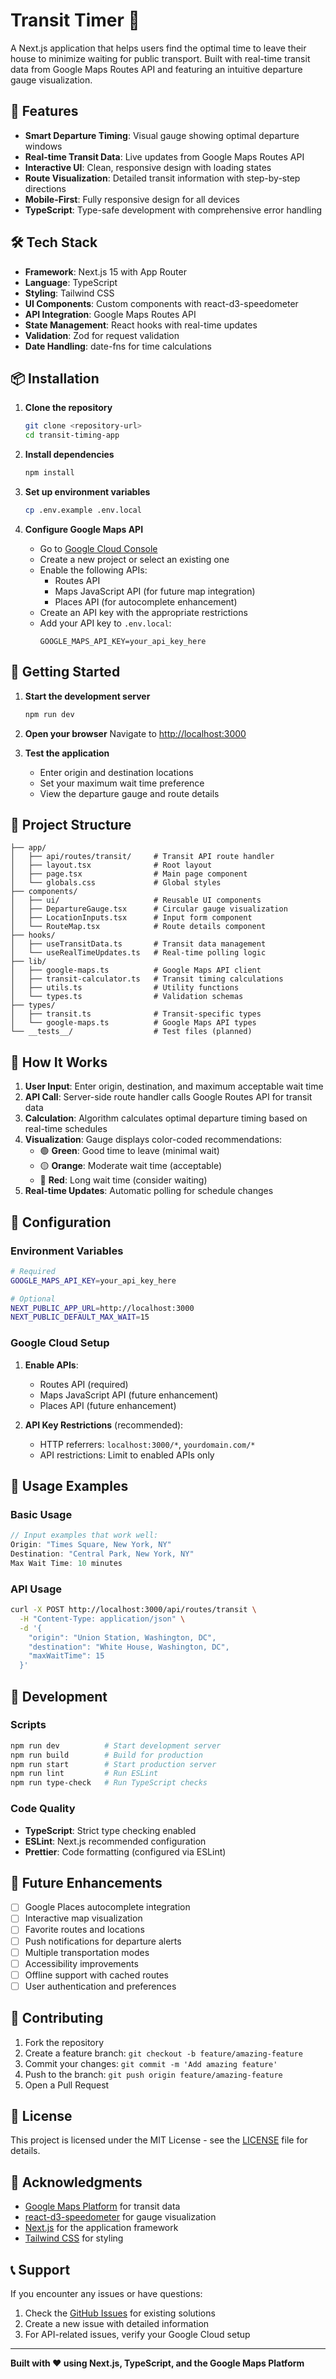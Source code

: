 # Transit Timer 🚌

A Next.js application that helps users find the optimal time to leave their house to minimize waiting for public transport. Built with real-time transit data from Google Maps Routes API and featuring an intuitive departure gauge visualization.

## 🚀 Features

- **Smart Departure Timing**: Visual gauge showing optimal departure windows
- **Real-time Transit Data**: Live updates from Google Maps Routes API
- **Interactive UI**: Clean, responsive design with loading states
- **Route Visualization**: Detailed transit information with step-by-step directions
- **Mobile-First**: Fully responsive design for all devices
- **TypeScript**: Type-safe development with comprehensive error handling

## 🛠️ Tech Stack

- **Framework**: Next.js 15 with App Router
- **Language**: TypeScript
- **Styling**: Tailwind CSS
- **UI Components**: Custom components with react-d3-speedometer
- **API Integration**: Google Maps Routes API
- **State Management**: React hooks with real-time updates
- **Validation**: Zod for request validation
- **Date Handling**: date-fns for time calculations

## 📦 Installation

1. **Clone the repository**
   ```bash
   git clone <repository-url>
   cd transit-timing-app
   ```

2. **Install dependencies**
   ```bash
   npm install
   ```

3. **Set up environment variables**
   ```bash
   cp .env.example .env.local
   ```

4. **Configure Google Maps API**
   - Go to [Google Cloud Console](https://console.cloud.google.com/)
   - Create a new project or select an existing one
   - Enable the following APIs:
     - Routes API
     - Maps JavaScript API (for future map integration)
     - Places API (for autocomplete enhancement)
   - Create an API key with the appropriate restrictions
   - Add your API key to `.env.local`:
     ```
     GOOGLE_MAPS_API_KEY=your_api_key_here
     ```

## 🚀 Getting Started

1. **Start the development server**
   ```bash
   npm run dev
   ```

2. **Open your browser**
   Navigate to [http://localhost:3000](http://localhost:3000)

3. **Test the application**
   - Enter origin and destination locations
   - Set your maximum wait time preference
   - View the departure gauge and route details

## 📁 Project Structure

```
├── app/
│   ├── api/routes/transit/     # Transit API route handler
│   ├── layout.tsx              # Root layout
│   ├── page.tsx                # Main page component
│   └── globals.css             # Global styles
├── components/
│   ├── ui/                     # Reusable UI components
│   ├── DepartureGauge.tsx      # Circular gauge visualization
│   ├── LocationInputs.tsx      # Input form component
│   └── RouteMap.tsx            # Route details component
├── hooks/
│   ├── useTransitData.ts       # Transit data management
│   └── useRealTimeUpdates.ts   # Real-time polling logic
├── lib/
│   ├── google-maps.ts          # Google Maps API client
│   ├── transit-calculator.ts   # Transit timing calculations
│   ├── utils.ts                # Utility functions
│   └── types.ts                # Validation schemas
├── types/
│   ├── transit.ts              # Transit-specific types
│   └── google-maps.ts          # Google Maps API types
└── __tests__/                  # Test files (planned)
```

## 🎯 How It Works

1. **User Input**: Enter origin, destination, and maximum acceptable wait time
2. **API Call**: Server-side route handler calls Google Routes API for transit data
3. **Calculation**: Algorithm calculates optimal departure timing based on real-time schedules
4. **Visualization**: Gauge displays color-coded recommendations:
   - 🟢 **Green**: Good time to leave (minimal wait)
   - 🟡 **Orange**: Moderate wait time (acceptable)
   - 🔴 **Red**: Long wait time (consider waiting)
5. **Real-time Updates**: Automatic polling for schedule changes

## 🔧 Configuration

### Environment Variables

```bash
# Required
GOOGLE_MAPS_API_KEY=your_api_key_here

# Optional
NEXT_PUBLIC_APP_URL=http://localhost:3000
NEXT_PUBLIC_DEFAULT_MAX_WAIT=15
```

### Google Cloud Setup

1. **Enable APIs**:
   - Routes API (required)
   - Maps JavaScript API (future enhancement)
   - Places API (future enhancement)

2. **API Key Restrictions** (recommended):
   - HTTP referrers: `localhost:3000/*`, `yourdomain.com/*`
   - API restrictions: Limit to enabled APIs only

## 📱 Usage Examples

### Basic Usage
```typescript
// Input examples that work well:
Origin: "Times Square, New York, NY"
Destination: "Central Park, New York, NY"
Max Wait Time: 10 minutes
```

### API Usage
```bash
curl -X POST http://localhost:3000/api/routes/transit \
  -H "Content-Type: application/json" \
  -d '{
    "origin": "Union Station, Washington, DC",
    "destination": "White House, Washington, DC", 
    "maxWaitTime": 15
  }'
```

## 🧪 Development

### Scripts
```bash
npm run dev          # Start development server
npm run build        # Build for production
npm run start        # Start production server
npm run lint         # Run ESLint
npm run type-check   # Run TypeScript checks
```

### Code Quality
- **TypeScript**: Strict type checking enabled
- **ESLint**: Next.js recommended configuration
- **Prettier**: Code formatting (configured via ESLint)

## 🚧 Future Enhancements

- [ ] Google Places autocomplete integration
- [ ] Interactive map visualization
- [ ] Favorite routes and locations
- [ ] Push notifications for departure alerts
- [ ] Multiple transportation modes
- [ ] Accessibility improvements
- [ ] Offline support with cached routes
- [ ] User authentication and preferences

## 🤝 Contributing

1. Fork the repository
2. Create a feature branch: `git checkout -b feature/amazing-feature`
3. Commit your changes: `git commit -m 'Add amazing feature'`
4. Push to the branch: `git push origin feature/amazing-feature`
5. Open a Pull Request

## 📄 License

This project is licensed under the MIT License - see the [LICENSE](LICENSE) file for details.

## 🙏 Acknowledgments

- [Google Maps Platform](https://developers.google.com/maps) for transit data
- [react-d3-speedometer](https://github.com/palerdot/react-d3-speedometer) for gauge visualization
- [Next.js](https://nextjs.org/) for the application framework
- [Tailwind CSS](https://tailwindcss.com/) for styling

## 📞 Support

If you encounter any issues or have questions:

1. Check the [GitHub Issues](../../issues) for existing solutions
2. Create a new issue with detailed information
3. For API-related issues, verify your Google Cloud setup

---

**Built with ❤️ using Next.js, TypeScript, and the Google Maps Platform**
